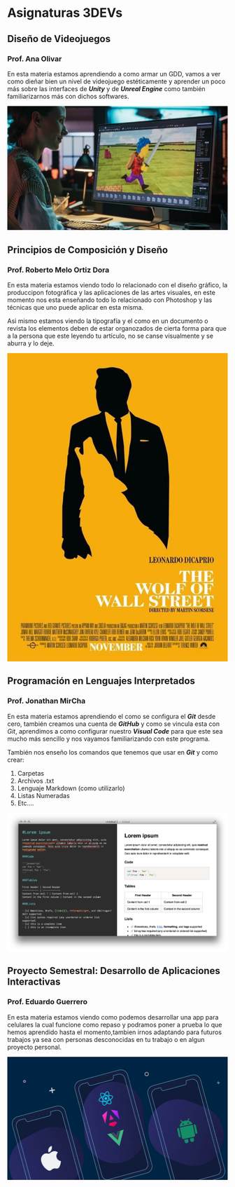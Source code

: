 # Asignaturas 3DEVs

## Diseño de Videojuegos

### Prof. Ana Olivar

En esta materia estamos aprendiendo a como armar un GDD, vamos a ver como dieñar bien un nivel de videojuego estéticamente y aprender un poco más sobre las interfaces de _**Unity**_ y de _**Unreal Engine**_ como también familiarizarnos más con dichos softwares.

![Diseño de Videojuegos](../ASSETS/desarrollo-videojuegos-800x450.original.jpg)
## Principios de Composición y Diseño 
### Prof. Roberto Melo Ortiz Dora

En esta materia estamos viendo todo lo relacionado con el diseño gráfico, la produccipon fotográfica y las aplicaciones de las artes visuales, en este momento nos esta enseñando todo lo relacionado con Photoshop y las técnicas que uno puede aplicar en esta misma.

Asi mismo estamos viendo la tipografía y el como en un documento o revista los elementos deben de estar organozados de cierta forma para que a la persona que este leyendo tu artículo, no se canse visualmente y se aburra y lo deje. 

![Composición y Diseño](../ASSETS/lobo_auu.jpg)
## Programación en Lenguajes Interpretados 

### Prof. Jonathan MirCha

En esta materia estamos aprendiendo el como se configura el _**Git**_ desde cero, también creamos una cuenta de _**GitHub**_ y como se vincula esta con _Git_, aprendimos a como configurar nuestro _**Visual Code**_ para que este sea mucho más sencillo y nos vayamos familiarizando con este programa.

También nos enseño los comandos que tenemos que usar en _**Git**_ y como crear:
1. Carpetas
2. Archivos .txt
1. Lenguaje Markdown (como utilizarlo)
1. Listas Numeradas
1. Etc....

![Ejemplo](../ASSETS/markdownpreview.png)
## Proyecto Semestral: Desarrollo de Aplicaciones Interactivas

### Prof. Eduardo Guerrero

En esta materia estamos viendo como podemos desarrollar una app para celulares la cual funcione como repaso y podramos poner a prueba lo que hemos aprendido hasta el momento,tambien irnos adaptando para futuros trabajos ya sea con personas desconocidas en tu trabajo o en algun proyecto personal. 

![Desarrollo de Apps](../ASSETS/cross-platform-app-dev-2024.webp)
